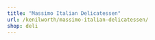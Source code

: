 ```yaml
---
title: "Massimo Italian Delicatessen"
url: /kenilworth/massimo-italian-delicatessen/
shop: deli
---
```


